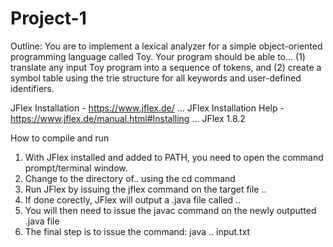 # Project-1

Outline: You are to implement a lexical analyzer for a simple object-oriented programming language called Toy. 
Your program should be able to...
(1) translate any input Toy program into a sequence of tokens, and 
(2) create a symbol table using the trie structure for all keywords and user-defined identifiers.


JFlex Installation - https://www.jflex.de/
... JFlex Installation Help - https://www.jflex.de/manual.html#Installing
... JFlex 1.8.2 

How to compile and run
1. With JFlex installed and added to PATH, you need to open the command prompt/terminal window.
2. Change to the directory of.. using the cd command
3. Run JFlex by issuing the jflex command on the target file ..
4. If done corectly, JFlex will output a .java file called .. 
5. You will then need to issue the javac command on the newly outputted .java file
6. The final step is to issue the command: java .. input.txt
